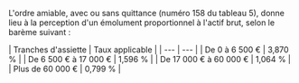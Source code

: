 L'ordre amiable, avec ou sans quittance (numéro 158 du tableau 5), donne lieu à la perception d'un émolument proportionnel à l'actif brut, selon le barème suivant :




| 
Tranches d'assiette | 
Taux applicable |
| --- | --- |
| 
De 0 à 6 500 € | 
3,870 % |
| 
De 6 500 € à 17 000 € | 
1,596 % |
| 
De 17 000 € à 60 000 € | 
1,064 % |
| 
Plus de 60 000 € | 
0,799 % |


  

  
